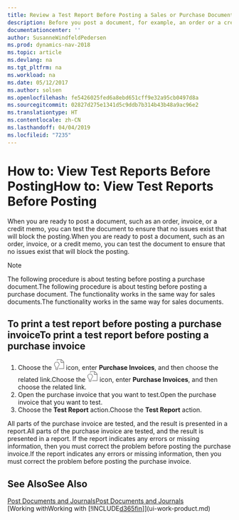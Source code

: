 ```yaml
---
title: Review a Test Report Before Posting a Sales or Purchase Document
description: Before you post a document, for example, an order or a credit memo, you can test and review it to check for errors that might block posting.
documentationcenter: ''
author: SusanneWindfeldPedersen
ms.prod: dynamics-nav-2018
ms.topic: article
ms.devlang: na
ms.tgt_pltfrm: na
ms.workload: na
ms.date: 05/12/2017
ms.author: solsen
ms.openlocfilehash: fe5426025fed6a8ebd651cff9e32a95cb0497d8a
ms.sourcegitcommit: 02827d275e1341d5c9ddb7b314b43b48a9ac96e2
ms.translationtype: HT
ms.contentlocale: zh-CN
ms.lasthandoff: 04/04/2019
ms.locfileid: "7235"
---
```

# <a name="how-to-view-test-reports-before-posting"></a><span data-ttu-id="e7a61-103">How to: View Test Reports Before Posting</span><span class="sxs-lookup"><span data-stu-id="e7a61-103">How to: View Test Reports Before Posting</span></span>
<span data-ttu-id="e7a61-104">When you are ready to post a document, such as an order, invoice, or a credit memo, you can test the document to ensure that no issues exist that will block the posting.</span><span class="sxs-lookup"><span data-stu-id="e7a61-104">When you are ready to post a document, such as an order, invoice, or a credit memo, you can test the document to ensure that no issues exist that will block the posting.</span></span>

> [!NOTE]  
>   <span data-ttu-id="e7a61-105">The following procedure is about testing before posting a purchase document.</span><span class="sxs-lookup"><span data-stu-id="e7a61-105">The following procedure is about testing before posting a purchase document.</span></span> <span data-ttu-id="e7a61-106">The functionality works in the same way for sales documents.</span><span class="sxs-lookup"><span data-stu-id="e7a61-106">The functionality works in the same way for sales documents.</span></span>

## <a name="to-print-a-test-report-before-posting-a-purchase-invoice"></a><span data-ttu-id="e7a61-107">To print a test report before posting a purchase invoice</span><span class="sxs-lookup"><span data-stu-id="e7a61-107">To print a test report before posting a purchase invoice</span></span>
1. <span data-ttu-id="e7a61-108">Choose the ![Search for Page or Report](media/ui-search/search_small.png "Search for Page or Report icon") icon, enter **Purchase Invoices**, and then choose the related link.</span><span class="sxs-lookup"><span data-stu-id="e7a61-108">Choose the ![Search for Page or Report](media/ui-search/search_small.png "Search for Page or Report icon") icon, enter **Purchase Invoices**, and then choose the related link.</span></span>
2. <span data-ttu-id="e7a61-109">Open the purchase invoice that you want to test.</span><span class="sxs-lookup"><span data-stu-id="e7a61-109">Open the purchase invoice that you want to test.</span></span>
3. <span data-ttu-id="e7a61-110">Choose the **Test Report** action.</span><span class="sxs-lookup"><span data-stu-id="e7a61-110">Choose the **Test Report** action.</span></span>  

<span data-ttu-id="e7a61-111">All parts of the purchase invoice are tested, and the result is presented in a report.</span><span class="sxs-lookup"><span data-stu-id="e7a61-111">All parts of the purchase invoice are tested, and the result is presented in a report.</span></span> <span data-ttu-id="e7a61-112">If the report indicates any errors or missing information, then you must correct the problem before posting the purchase invoice.</span><span class="sxs-lookup"><span data-stu-id="e7a61-112">If the report indicates any errors or missing information, then you must correct the problem before posting the purchase invoice.</span></span>

## <a name="see-also"></a><span data-ttu-id="e7a61-113">See Also</span><span class="sxs-lookup"><span data-stu-id="e7a61-113">See Also</span></span>
[<span data-ttu-id="e7a61-114">Post Documents and Journals</span><span class="sxs-lookup"><span data-stu-id="e7a61-114">Post Documents and Journals</span></span>](ui-post-documents-journals.md)  
[<span data-ttu-id="e7a61-115">Working with</span><span class="sxs-lookup"><span data-stu-id="e7a61-115">Working with</span></span> [!INCLUDE[d365fin](includes/d365fin_md.md)]](ui-work-product.md)

